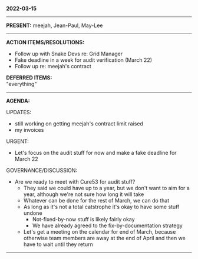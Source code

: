 **2022-03-15**

----------

**PRESENT:**
meejah, Jean-Paul, May-Lee

----------

**ACTION ITEMS/RESOLUTIONS:**  
* Follow up with Snake Devs re: Grid Manager
* Fake deadline in a week for audit verification (March 22)
* Follow up re: meejah's contract

**DEFERRED ITEMS:**  
"everything"

----------

**AGENDA:**

UPDATES: 
* still working on getting meejah's contract limit raised
* my invoices

URGENT:
* Let's focus on the audit stuff for now and make a fake deadline for March 22

GOVERNANCE/DISCUSSION:
* Are we ready to meet with Cure53 for audit stuff?
    * They said we could have up to a year, but we don't want to aim for a year, although we're not sure how long it will take
    * Whatever can be done for the rest of March, we can do that
    * As long as it's not a total catstrophe it's okay to have some stuff undone
        * Not-fixed-by-now stuff is likely fairly okay
        * We have already agreed to the fix-by-documentation strategy
    * Let's get a meeting on the calendar for end of March, because otherwise team members are away at the end of April and then we have to wait until they return

----------
